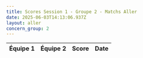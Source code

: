 ```yaml
---
title: Scores Session 1 - Groupe 2 - Matchs Aller
date: 2025-06-03T14:13:06.937Z
layout: aller
concern_group: 2
---
```




| Équipe 1 | Équipe 2 | Score | Date |
|----------|----------|-------|------|

